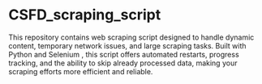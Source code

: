 # CSFD_scraping_script
This repository contains  web scraping script designed to handle  dynamic content, temporary network issues, and large scraping tasks. Built with Python and Selenium , this script offers automated restarts, progress tracking, and the ability to skip already processed data, making your scraping efforts more efficient and reliable.
